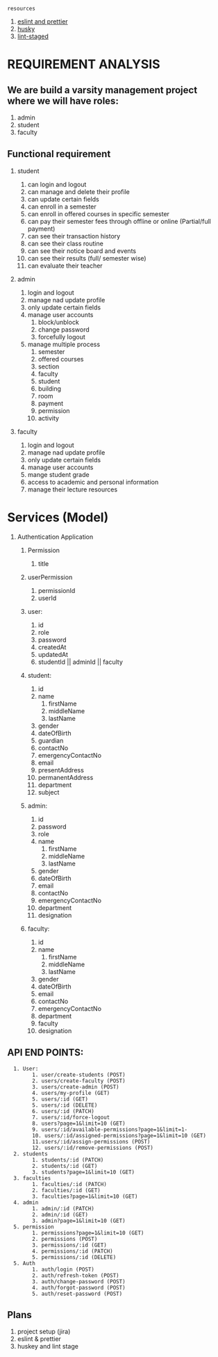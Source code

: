 `resources`
1. [eslint and prettier](https://blog.logrocket.com/linting-typescript-eslint-prettier/)
2. [husky](https://typicode.github.io/husky/getting-started.html)
3. [lint-staged](https://www.npmjs.com/package/lint-staged?activeTab=readme)
# REQUIREMENT ANALYSIS

## We are build a varsity management project where we will have roles:

1. admin
2. student
3. faculty

## Functional requirement

1. student

   1. can login and logout
   2. can manage and delete their profile
   3. can update certain fields
   4. can enroll in a semester
   5. can enroll in offered courses in specific semester
   6. can pay their semester fees through offline or online (Partial/full payment)
   7. can see their transaction history
   8. can see their class routine
   9. can see their notice board and events
   10. can see their results (full/ semester wise)
   11. can evaluate their teacher

2. admin

   1. login and logout
   2. manage nad update profile
   3. only update certain fields
   4. manage user accounts
      1. block/unblock
      2. change password
      3. forcefully logout
   5. manage multiple process
      1. semester
      2. offered courses
      3. section
      4. faculty
      5. student
      6. building
      7. room
      8. payment
      9. permission
      10. activity

3. faculty

   1. login and logout
   2. manage nad update profile
   3. only update certain fields
   4. manage user accounts
   5. mange student grade
   6. access to academic and personal information
   7. manage their lecture resources

# Services (Model)

1. Authentication Application

   1. Permission

      1. title

   2. userPermission

      1. permissionId
      2. userId

   3. user:

      1. id
      2. role
      3. password
      4. createdAt
      5. updatedAt
      6. studentId || adminId || faculty

   4. student:

      1. id
      2. name
         1. firstName
         2. middleName
         3. lastName
      3. gender
      4. dateOfBirth
      5. guardian
      6. contactNo
      7. emergencyContactNo
      8. email
      9. presentAddress
      10. permanentAddress
      11. department
      12. subject

   5. admin:

      1. id
      2. password
      3. role
      4. name
         1. firstName
         2. middleName
         3. lastName
      5. gender
      6. dateOfBirth
      7. email
      8. contactNo
      9. emergencyContactNo
      10. department
      11. designation

   6. faculty:

      1. id
      2. name
         1. firstName
         2. middleName
         3. lastName
      3. gender
      4. dateOfBirth
      5. email
      6. contactNo
      7. emergencyContactNo
      8. department
      9. faculty
      10. designation

## API END POINTS:

      1. User:
            1. user/create-students (POST)
            2. users/create-faculty (POST)
            3. users/create-admin (POST)
            4. users/my-profile (GET)
            5. users/:id (GET)
            5. users/:id (DELETE)
            6. users/:id (PATCH)
            7. users/:id/force-logout
            8. users?page=1&limit=10 (GET)
            9. users/:id/available-permissions?page=1&limit=1-
            10. users/:id/assigned-permissions?page=1&limit=10 (GET)
            11.users/:id/assign-permissions (POST)
            12. users/:id/remove-permissions (POST)
      2. students
            1. students/:id (PATCH)
            2. students/:id (GET)
            3. students?page=1&limit=10 (GET)
      3. faculties
            1. faculties/:id (PATCH)
            2. faculties/:id (GET)
            3. faculties?page=1&limit=10 (GET)
      4. admin
            1. admin/:id (PATCH)
            2. admin/:id (GET)
            3. admin?page=1&limit=10 (GET)
      5. permission
            1. permissions?page=1&limit=10 (GET)
            2. permissions (POST)
            3. permissions/:id (GET)
            4. permissions/:id (PATCH)
            5. permissions/:id (DELETE)
      5. Auth
            1. auth/login (POST)
            2. auth/refresh-token (POST)
            3. auth/change-password (POST)
            4. auth/forgot-password (POST)
            5. auth/reset-password (POST)

## Plans

1. project setup (jira)
2. eslint & prettier
3. huskey and lint stage
